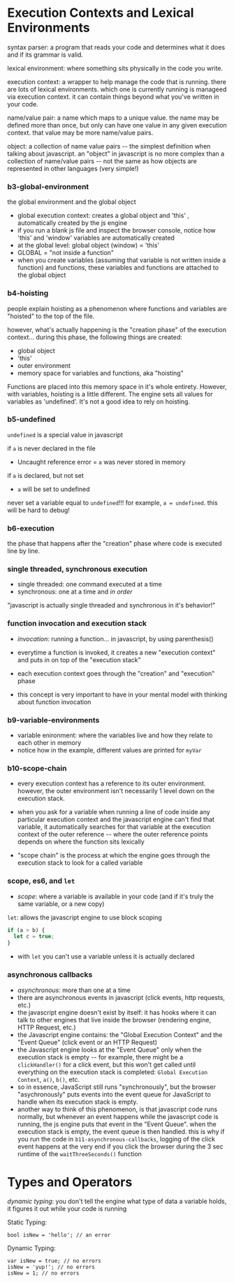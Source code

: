 # Execution Contexts and Lexical Environments

syntax parser:
a program that reads your code and determines what it does and if its grammar is valid.

lexical environment:
where something sits physically in the code you write.

execution context:
a wrapper to help manage the code that is running. there are lots of lexical environments. which one is currently running is manageed via execution context. it can contain things beyond what you've written in your code.

name/value pair:
a name which maps to a unique value. the name may be defined more than once, but only can have one value in any given execution context. that value may be more name/value pairs.

object:
a collection of name value pairs -- the simplest definition when talking about javascript.
an "object" in javascript is no more complex than a collection of name/value pairs -- not the same
as how objects are represented in other languages (very simple!)

### b3-global-environment

the global environment and the global object

- global execution context: creates a global object and 'this' , automatically created by the js engine
- if you run a blank js file and inspect the browser console, notice how 'this' and 'window' variables are
  automatically created
- at the global level: global object (window) = 'this'
- GLOBAL = "not inside a function"
- when you create variables (assuming that variable is not written inside a function) and functions, these variables and functions are attached to the global object

### b4-hoisting

people explain hoisting as a phenomenon where functions and variables are "hoisted" to the top of the file.

however, what's actually happening is the "creation phase" of the execution context... during this phase, the following things are created:

- global object
- 'this'
- outer environment
- memory space for variables and functions, aka "hoisting"

Functions are placed into this memory space in it's whole entirety.
However, with variables, hoisting is a little different.
The engine sets all values for variables as 'undefined'.
It's not a good idea to rely on hoisting.

### b5-undefined

`undefined` is a special value in javascript

if `a` is never declared in the file

- Uncaught reference error = `a` was never stored in memory

if `a` is declared, but not set

- `a` will be set to undefined

never set a variable equal to `undefined`!!! for example, `a = undefined`.
this will be hard to debug!

### b6-execution

the phase that happens after the "creation" phase where code is executed line by line.

### single threaded, synchronous execution

- single threaded: one command executed at a time
- synchronous: one at a time and _in order_

"javascript is actually single threaded and synchronous in it's behavior!"

### function invocation and execution stack

- _invocation_: running a function... in javascript, by using parenthesis()

- everytime a function is invoked, it creates a new "execution context" and puts in on top of the "execution stack"

- each execution context goes through the "creation" and "execution" phase
- this concept is very important to have in your mental model with thinking about function invocation

### b9-variable-environments

- variable enironment: where the variables live and how they relate to each other in memory
- notice how in the example, different values are printed for `myVar`

### b10-scope-chain

- every execution context has a reference to its outer environment. however, the outer environment isn't necessarily 1 level down on the execution stack.

- when you ask for a variable when running a line of code inside any particular execution context and the javascript engine can't find that variable, it automatically searches for that variable at the execution context of the outer reference -- where the outer reference points depends on where the function sits lexically

- "scope chain" is the process at which the engine goes through the execution stack to look for a called variable

### scope, es6, and `let`

- _scope_: where a variable is available in your code (and if it's truly the same variable, or a new copy)

`let`: allows the javascript engine to use block scoping

```js
if (a > b) {
  let c = true;
}
```

- with `let` you can't use a variable unless it is actually declared

### asynchronous callbacks

- _asynchronous_: more than one at a time
- there are asynchronous events in javascript (click events, http requests, etc.)
- the javascript engine doesn't exist by itself: it has hooks where it can talk to other engines that live inside the browser (rendering engine, HTTP Request, etc.)
- the Javascript engine contains: the "Global Execution Context" and the "Event Queue" (click event or an HTTP Request)
- the Javascript engine looks at the "Event Queue" only when the execution stack is empty -- for example, there might be a `clickHandler()` for a click event, but this won't get called until everything on the execution stack is completed: `Global Execution Context`, `a()`, `b()`, etc.
- so in essence, JavaScript still runs "synchronously", but the browser "asychronously" puts events into the event queue for JavaScript to handle when its execution stack is empty.
- another way to think of this phenomenon, is that javascript code runs normally, but whenever an event happens while the javascript code is running, the js engine puts that event in the "Event Queue". when the execution stack is empty, the event queue is then handled. this is why if you run the code in `b11-asynchronous-callbacks`, logging of the click event happens at the very end if you click the browser during the 3 sec runtime of the `waitThreeSeconds()` function

# Types and Operators

_dynamic typing_: you don't tell the engine what type of data a variable holds, it figures it out while your code is running

Static Typing:

```
bool isNew = 'hello'; // an error
```

Dynamic Typing:

```
var isNew = true; // no errors
isNew = 'yup!'; // no errors
isNew = 1; // no errors
```
